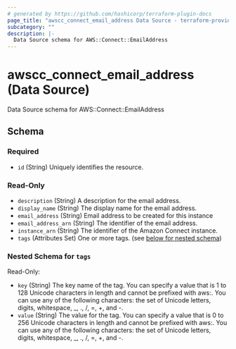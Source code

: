 ```yaml
---
# generated by https://github.com/hashicorp/terraform-plugin-docs
page_title: "awscc_connect_email_address Data Source - terraform-provider-awscc"
subcategory: ""
description: |-
  Data Source schema for AWS::Connect::EmailAddress
---
```


# awscc_connect_email_address (Data Source)

Data Source schema for AWS::Connect::EmailAddress



<!-- schema generated by tfplugindocs -->
## Schema

### Required

- `id` (String) Uniquely identifies the resource.

### Read-Only

- `description` (String) A description for the email address.
- `display_name` (String) The display name for the email address.
- `email_address` (String) Email address to be created for this instance
- `email_address_arn` (String) The identifier of the email address.
- `instance_arn` (String) The identifier of the Amazon Connect instance.
- `tags` (Attributes Set) One or more tags. (see [below for nested schema](#nestedatt--tags))

<a id="nestedatt--tags"></a>
### Nested Schema for `tags`

Read-Only:

- `key` (String) The key name of the tag. You can specify a value that is 1 to 128 Unicode characters in length and cannot be prefixed with aws:. You can use any of the following characters: the set of Unicode letters, digits, whitespace, _, ., /, =, +, and -.
- `value` (String) The value for the tag. You can specify a value that is 0 to 256 Unicode characters in length and cannot be prefixed with aws:. You can use any of the following characters: the set of Unicode letters, digits, whitespace, _, ., /, =, +, and -.

